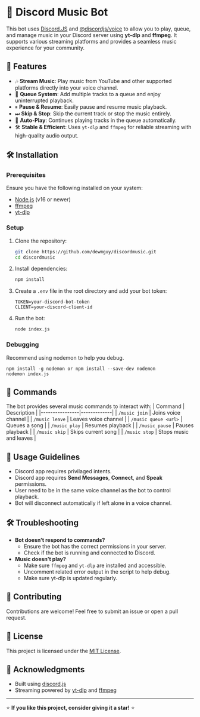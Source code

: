 # 🎵 Discord Music Bot

This bot uses [Discord.JS](https://www.npmjs.com/package/discord.js?activeTab=readme) and [@discordjs/voice](https://www.npmjs.com/package/@discordjs/voice) to allow you to play, queue, and manage music in your Discord server using **yt-dlp** and **ffmpeg**. It supports various streaming platforms and provides a seamless music experience for your community.

## 🚀 Features
- 🎶 **Stream Music**: Play music from YouTube and other supported platforms directly into your voice channel.
- 📜 **Queue System**: Add multiple tracks to a queue and enjoy uninterrupted playback.
- ⏸ **Pause & Resume**: Easily pause and resume music playback.
- ⏭ **Skip & Stop**: Skip the current track or stop the music entirely.
- 🔄 **Auto-Play**: Continues playing tracks in the queue automatically.
- 🛠 **Stable & Efficient**: Uses `yt-dlp` and `ffmpeg` for reliable streaming with high-quality audio output.

## 🛠 Installation
### Prerequisites
Ensure you have the following installed on your system:
- [Node.js](https://nodejs.org/) (v16 or newer)
- [ffmpeg](https://ffmpeg.org/)
- [yt-dlp](https://github.com/yt-dlp/yt-dlp)

### Setup
1. Clone the repository:
   ```sh
   git clone https://github.com/dewmguy/discordmusic.git
   cd discordmusic
   ```
2. Install dependencies:
   ```sh
   npm install
   ```
3. Create a `.env` file in the root directory and add your bot token:
   ```env
   TOKEN=your-discord-bot-token
   CLIENT=your-discord-client-id
   ```
4. Run the bot:
   ```sh
   node index.js
   ```

### Debugging

Recommend using nodemon to help you debug.
```
npm install -g nodemon or npm install --save-dev nodemon
nodemon index.js
```

## 🔧 Commands
The bot provides several music commands to interact with:
| Command         | Description |
|----------------|-------------|
| `/music join`  | Joins voice channel |
| `/music leave` | Leaves voice channel |
| `/music queue <url>` | Queues a song |
| `/music play`  | Resumes playback |
| `/music pause` | Pauses playback |
| `/music skip`  | Skips current song |
| `/music stop`  | Stops music and leaves |

## 📜 Usage Guidelines
- Discord app requires privilaged intents.
- Discord app requires **Send Messages**, **Connect**, and **Speak** permissions.
- User need to be in the same voice channel as the bot to control playback.
- Bot will disconnect automatically if left alone in a voice channel.

## 🛠 Troubleshooting
- **Bot doesn’t respond to commands?**
  - Ensure the bot has the correct permissions in your server.
  - Check if the bot is running and connected to Discord.
- **Music doesn’t play?**
  - Make sure `ffmpeg` and `yt-dlp` are installed and accessible.
  - Uncomment related error output in the script to help debug.
  - Make sure yt-dlp is updated regularly.

## 🎤 Contributing
Contributions are welcome! Feel free to submit an issue or open a pull request.

## 📜 License
This project is licensed under the [MIT License](LICENSE).

## 🎉 Acknowledgments
- Built using [discord.js](https://discord.js.org/)
- Streaming powered by [yt-dlp](https://github.com/yt-dlp/yt-dlp) and [ffmpeg](https://ffmpeg.org/)

---
⭐ **If you like this project, consider giving it a star!** ⭐
